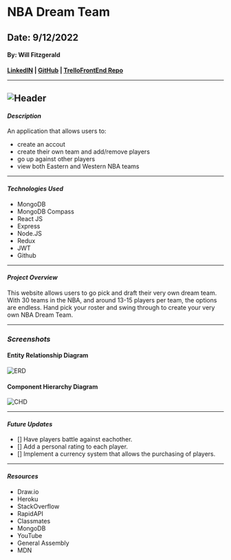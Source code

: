 # NBA Dream Team 
## Date: 9/12/2022
#### By: Will Fitzgerald

**[LinkedIN](https://www.linkedin.com/in/william-fitzgerald1/) | [GitHub](https://github.com/willfitz1) | [Trello](https://trello.com/b/122ZUsDe/stats-from-the-past)[FrontEnd Repo](https://github.com/willfitz1/NBADTFE)**

---
![Header](https://www.gannett-cdn.com/presto/2020/06/04/USAT/b52032cf-2b57-460b-9e52-ed4dfe13271a-ed5179d8-ebf2-4cdc-9edf-185cd5a51538_thumbnail.png?width=1280&height=720&fit=crop&format=pjpg&auto=webp)
---

#### *Description*

An application that allows users to:
* create an accout
* create their own team and add/remove players
* go up against other players
* view both Eastern and Western NBA teams

***

#### *Technologies Used*
* MongoDB
* MongoDB Compass
* React JS
* Express
* Node.JS
* Redux
* JWT
* Github

***

#### _Project Overview_
This website allows users to go pick and draft their very own dream team. With 30 teams in the NBA, and around 13-15 players per team, the options are endless. Hand pick your roster and swing through to create your very own NBA Dream Team.



---

### **_Screenshots_**



#### **Entity Relationship Diagram**

![ERD](https://cdn.discordapp.com/attachments/365559021916389376/1014886547490881656/Screen_Shot_2022-09-01_at_09.14.59.png)


#### **Component Hierarchy Diagram**

![CHD](https://cdn.discordapp.com/attachments/365559021916389376/1014889330004738088/Screen_Shot_2022-09-01_at_09.26.43.png)


---

#### _Future Updates_

- [] Have players battle against eachother.
- [] Add a personal rating to each player.
- [] Implement a currency system that allows the purchasing of players.  

---

#### **_Resources_**

- Draw.io
- Heroku
- StackOverflow
- RapidAPI
- Classmates
- MongoDB
- YouTube
- General Assembly
- MDN
 